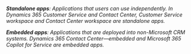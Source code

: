 _**Standalone apps**: Applications that users can use independently. In Dynamics 365 Customer Service and Contact Center, Customer Service workspace and Contact Center workspace are standalone apps._

_**Embedded apps**: Applications that are deployed into non-Microsoft CRM systems. Dynamics 365 Contact Center&mdash;embedded and Microsoft 365 Copilot for Service are embedded apps._
